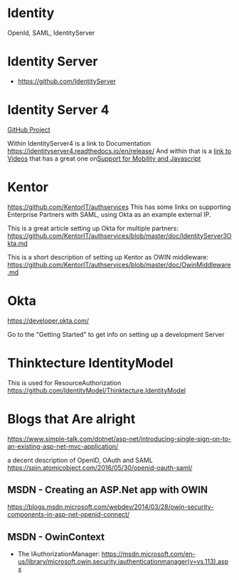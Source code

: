 # Identity
OpenId, SAML, IdentityServer

# Identity Server
* https://github.com/IdentityServer

# Identity Server 4
[GitHub Project](https://github.com/IdentityServer/IdentityServer4)

Within IdentityServer4 is a link to Documentation  https://identityserver4.readthedocs.io/en/release/
And within that is a [link to Videos](https://identityserver4.readthedocs.io/en/release/misc/videos.html) that has a great one on[Support for Mobility and Javascript](https://vimeo.com/205451987)

# Kentor
https://github.com/KentorIT/authservices
This has some links on supporting Enterprise Partners with SAML, using Okta as an example external IP.

This is a great article setting up Okta for multiple partners:  https://github.com/KentorIT/authservices/blob/master/doc/IdentityServer3Okta.md

This is a short description of setting up Kentor as OWIN middleware: https://github.com/KentorIT/authservices/blob/master/doc/OwinMiddleware.md
 
# Okta
https://developer.okta.com/

Go to the "Getting Started" to get info on setting up a development Server

# Thinktecture IdentityModel
This is used for ResourceAuthorization
https://github.com/IdentityModel/Thinktecture.IdentityModel






# Blogs that Are alright
https://www.simple-talk.com/dotnet/asp-net/introducing-single-sign-on-to-an-existing-asp-net-mvc-application/

a decent description of OpenID, OAuth and SAML
https://spin.atomicobject.com/2016/05/30/openid-oauth-saml/

## MSDN - Creating an ASP.Net app with OWIN
https://blogs.msdn.microsoft.com/webdev/2014/03/28/owin-security-components-in-asp-net-openid-connect/

## MSDN - OwinContext
* The IAuthorizationManager: https://msdn.microsoft.com/en-us/library/microsoft.owin.security.iauthenticationmanager(v=vs.113).aspx





